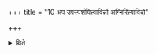 +++
title = "10 अप उपस्पर्शयित्वाविन्नो अग्निरित्याविदो"

+++

<details><summary>थिते</summary>

अप उपस्पर्शयित्वाविन्नो अग्निरित्याविदो यजमानं वाचयन्बहिरुदानीयैष वो भरता राजेत्युक्तेन्द्रस्य वज्रोऽसीति धनुर्यजमानाय प्रयच्छति १०
</details>
